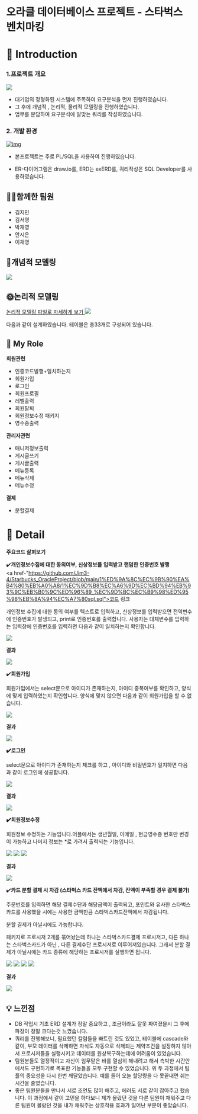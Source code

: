 # 오라클 데이터베이스 프로젝트 - 스타벅스 벤치마킹



# 📖 Introduction

### 1.프로젝트 개요 

<img src="./images/main.png">

- 대기업의 정형화된 시스템에 주목하여 요구분석을 먼저 진행하였습니다. 
- 그 후에 개념적 , 논리적, 물리적 모델링을 진행하였습니다. 
- 업무를 분담하여 요구분석에 알맞는 쿼리를 작성하였습니다. 



### 2. 개발 환경

[![img](https://camo.githubusercontent.com/72a16edaf98ba33d67a3f49173e94e84ef711b5de4dfe629a4b613919987d712/68747470733a2f2f696d672e736869656c64732e696f2f62616467652f6f7261636c652d4638303030303f7374796c653d666f722d7468652d6261646765266c6f676f3d6f7261636c65266c6f676f436f6c6f723d7768697465)](https://camo.githubusercontent.com/72a16edaf98ba33d67a3f49173e94e84ef711b5de4dfe629a4b613919987d712/68747470733a2f2f696d672e736869656c64732e696f2f62616467652f6f7261636c652d4638303030303f7374796c653d666f722d7468652d6261646765266c6f676f3d6f7261636c65266c6f676f436f6c6f723d7768697465)



- 본프로젝트는 주로 PL/SQL을 사용하여 진행하였습니다. 

- ER-다이어그램은 draw.io를, ERD는 exERD를, 쿼리작성은 SQL Developer를 사용하였습니다.

  

## 🙋‍♂️함께한 팀원

- 김지민
- 김서영
- 박재영
- 안시은
- 이채영



## 📃개념적 모델링 

<img src="./images/r1.png">





## 🌞논리적 모델링
<a href="https://github.com/Jim3-4/Starbucks_OracleProject/blob/main/2%EC%A1%B0_%EC%8A%A4%ED%83%80%EB%B2%85%EC%8A%A4_exerd.exerd">
 논리적 모델링 파일로 자세하게 보기 
</a>

<img src="./images/exerd.png">

 다음과 같이 설계하였습니다. 테이블은  총33개로 구성되어 있습니다.



## 🙋 My Role



**회원관련**

- 인증코드발행+일치하는지
- 회원가입
- 로그인
- 회원프로필
- 레벨출력
- 회원탈퇴
- 회원정보수정 패키지
- 영수증출력



**관리자관련**

- 매니저정보출력
- 게시글쓰기
- 게시글출력
- 메뉴등록
- 메뉴삭제
- 메뉴수정



**결제**

- 분할결제 



# 🔎 Detail

**주요코드 살펴보기**

 

✔️**개인정보수집에 대한 동의여부, 신상정보를** **입력받고** **랜덤한** **인증번호 발행** 
<br>
<a href-"https://github.com/Jim3-4/Starbucks_OracleProject/blob/main/1%ED%9A%8C%EC%9B%90%EA%B4%80%EB%A0%A8/1%EC%9D%B8%EC%A6%9D%EC%BD%94%EB%93%9C%EB%B0%9C%ED%96%89_%EC%9D%BC%EC%B9%98%ED%95%98%EB%8A%94%EC%A7%80sql.sql">코드 링크</a> <br>

개인정보 수집에 대한 동의 여부를 텍스트로 입력하고,  신상정보를 입력받으면 
전역변수에 인증번호가 발생되고, print로 인증번호를 출력합니다. 
사용자는 대체변수를 입력하는 입력창에  인증번호를 입력하면 
다음과 같이 일치하는지 확인합니다. 

<img src="./images/c1.png">

**결과**

<img src="./images/c2.png">





✔️**회원가입**

회원가입에서는  select문으로 아이디가 존재하는지, 아이디 중복여부를 확인하고, 양식에 맞게 입력하였는지 확인합니다. 
양식에 맞지 않으면 다음과 같이 회원가입을 할 수 없습니다. 

<img src="./images/c3.png">

**결과**

<img src="./images/c4.png">





**✔️로그인**

select문으로 아이디가 존재하는지 체크를 하고 , 아이디와 비밀번호가 일치하면 다음과 같이  로그인에 성공합니다.

<img src="./images/c5.png">

**결과**

<img src="./images/c6.png">







**✔️회원정보수정**

회원정보 수정하는 기능입니다.어플에서는 생년월일,  이메일 , 현금영수증 번호만 변경이 가능하고 나머지 정보는 *로 가려서 출력되는 기능입니다. 

<img src="./images/회원정보수정1.png">

<img src="./images/회원정보수정2.png">

<img src="./images/회원정보수정3.png">

**결과**

<img src="./images/회원정보수정결과.png">





✔️**카드 분할 결제 시 차감 (스타벅스 카드 잔액에서 차감, 잔액이 부족할 경우 결제 불가)**



주문번호를 입력하면 해당 결제수단과 해당금액이 출력되고, 포인트와 유사한 스타벅스카드를 사용했을 시에는 사용한 금액만큼 스타벅스카드잔액에서 
차감됩니다.  

분할 결제가 아닐시에도 가능합니다. 

패키지로 프로시저 2개를 묶어놨는데  하나는 스타벅스카드결제 프로시저고, 다른 하나는  스타벅스카드가 아닌 , 다른 결제수단 프로시저로 이루어져있습니다. 
그래서 분할 결제가 아닐시에는 카드 종류에 해당하는 프로시저를 실행하면 됩니다. 

<img src="./images/분할결제1.png">

<img src="./images/분할결제2.png">

<img src="./images/분할결제3.png">

<img src="./images/분할결제4.png">

**결과**

<img src="./images/분할결제결과.png">







## 💡 느낀점



- DB 작업시 기초 ERD 설계가 정말 중요하고 , 조금이라도 잘못 짜여졌을시 그 후에 파장이 정말 크다는것 느꼈습니다.
- 쿼리를 진행해보니, 필요했던 칼럼들을 빠트린 것도 있었고, 테이블에 cascade와 같이, 부모 데이터를 삭제하면 자식도 자동으로 삭제되는 제약조건을 설정하지 않아서 프로시저들을 실행시키고 데이터를 원상복구하는데에 어려움이 있었습니다.
- 팀원분들도 열정적이고 자신이 임무맡은 바를 열심히 해내려고 해서 촉박한 시간안에서도 구현하기로 목표한 기능들을 모두 구현할 수 있었습니다. 위 두 과정에서 팀플의 중요성을 다시 한번 깨달았습니다. 예를 들어 오늘 할당량을 다 못끝내면 쉬는시간을 줄였습니다.
- 좋은 팀원분들을 만나서 서로 조언도 많이 해주고, 에러도 서로 같이 잡아주고 했습니다. 이 과정에서 같이 고민을 하다보니 제가 몰랐던 것을 다른 팀원이 채워주고 다른 팀원이 몰랐던 것을 내가 채워주는 상호작용 효과가 일어난 부분이 좋았습니다.
